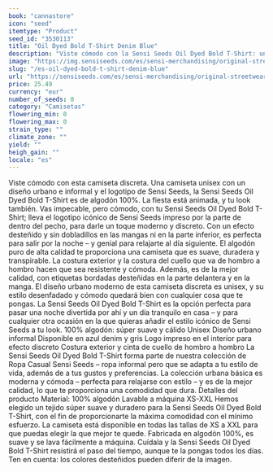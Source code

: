 ```yaml
---
book: "cannastore"
icon: "seed"
itemtype: "Product"
seed_id: "3530113"
title: "Oil Dyed Bold T-Shirt Denim Blue"
description: "Viste cómodo con la Sensi Seeds Oil Dyed Bold T-Shirt: una camiseta unisex con un diseño urbano e informal y logo discreto de Sensi Seeds ¡Compra online ahora!"
image: "https://img.sensiseeds.com/es/sensi-merchandising/original-streetwear/oil-bold-t-shirt-denim-blue-image.png"
slug: "/es-oil-dyed-bold-t-shirt-denim-blue"
url: "https://sensiseeds.com/es/sensi-merchandising/original-streetwear/oil-bold-t-shirt-denim-blue?a_aid=cannastore"
price: 25.49
currency: "eur"
number_of_seeds: 0
category: "Camisetas"
flowering_min: 0
flowering_max: 0
strain_type: ""
climate_zone: ""
yield: ""
heigh_gain: ""
locale: "es"
---
```

Viste cómodo con esta camiseta discreta. Una camiseta unisex con un diseño urbano e informal y el logotipo de Sensi Seeds, la Sensi Seeds Oil Dyed Bold T-Shirt es de algodón 100%. La fiesta está animada, y tu look también. Vas impecable, pero cómodo, con tu Sensi Seeds Oil Dyed Bold T-Shirt; lleva el logotipo icónico de Sensi Seeds impreso por la parte de dentro del pecho, para darle un toque moderno y discreto. Con un efecto desteñido y sin dobladillos en las mangas ni en la parte inferior, es perfecta para salir por la noche – y genial para relajarte al día siguiente. El algodón puro de alta calidad te proporciona una camiseta que es suave, duradera y transpirable. La costura exterior y la costura del cuello que va de hombro a hombro hacen que sea resistente y cómoda. Además, es de la mejor calidad, con etiquetas bordadas desteñidas en la parte delantera y en la manga. El diseño urbano moderno de esta camiseta discreta es unisex, y su estilo desenfadado y cómodo quedará bien con cualquier cosa que te pongas. La Sensi Seeds Oil Dyed Bold T-Shirt es la opción perfecta para pasar una noche divertida por ahí y un día tranquilo en casa – y para cualquier otra ocasión en la que quieras añadir el estilo icónico de Sensi Seeds a tu look. 100% algodón: súper suave y cálido Unisex Diseño urbano informal Disponible en azul denim y gris Logo impreso en el interior para efecto discreto Costura exterior y cinta de cuello de hombro a hombro La Sensi Seeds Oil Dyed Bold T-Shirt forma parte de nuestra colección de Ropa Casual Sensi Seeds – ropa informal pero que se adapta a tu estilo de vida, además de a tus gustos y preferencias. La colección urbana básica es moderna y cómoda – perfecta para relajarse con estilo – y es de la mejor calidad, lo que te proporciona una comodidad que dura. Detalles del producto Material: 100% algodón Lavable a máquina XS-XXL Hemos elegido un tejido súper suave y duradero para la Sensi Seeds Oil Dyed Bold T-Shirt, con el fin de proporcionarte la máxima comodidad con el mínimo esfuerzo. La camiseta está disponible en todas las tallas de XS a XXL para que puedas elegir la que mejor te quede. Fabricada en algodón 100%, es suave y se lava fácilmente a máquina. Cuídala y la Sensi Seeds Oil Dyed Bold T-Shirt resistirá el paso del tiempo, aunque te la pongas todos los días. Ten en cuenta: los colores desteñidos pueden diferir de la imagen.
